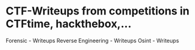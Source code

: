 # CTF-Writeups from competitions in CTFtime, hackthebox,...
Forensic - Writeups
Reverse Engineering - Writeups
Osint - Writeups
